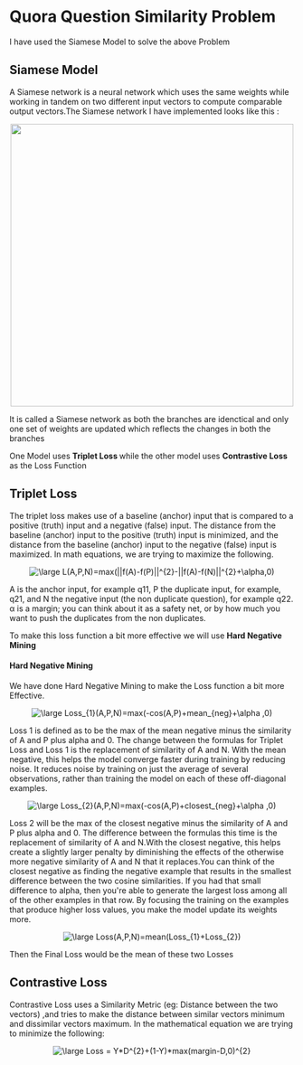 # Quora Question Similarity Problem

I have used the Siamese Model to solve the above Problem

## Siamese Model
A Siamese network is a neural network which uses the same weights while working in tandem on two different input vectors to compute comparable output vectors.The Siamese network I have implemented looks like this :


<p align="center">
  <img src="https://zhangruochi.com/Question-duplicates/2020/08/23/siamese.png" width="500" height="500">


It is called a Siamese network as both the branches are idenctical and only one set of weights are updated which reflects the changes in both the branches 


One Model uses <b> Triplet Loss </b> while the other model uses <b> Contrastive Loss </b> as the Loss Function
## Triplet Loss

The triplet loss makes use of a baseline (anchor) input that is compared to a positive (truth) input and a negative (false) input. The distance from the baseline (anchor) input to the positive (truth) input is minimized, and the distance from the baseline (anchor) input to the negative (false) input is maximized. In math equations, we are trying to maximize the following. 
  <p align = "center">
  <img src="https://latex.codecogs.com/gif.latex?\large&space;L(A,P,N)=max(||f(A)-f(P)||^{2}-||f(A)-f(N)||^{2}&plus;\alpha,0)" title="\large L(A,P,N)=max(||f(A)-f(P)||^{2}-||f(A)-f(N)||^{2}+\alpha,0)" />
  
  </p>
    
A is the anchor input, for example q11, P the duplicate input, for example, q21, and N the negative input (the non duplicate question), for example q22.  α is a margin; you can think about it as a safety net, or by how much you want to push the duplicates from the non duplicates.

To make this  loss function a bit more effective we will use <b> Hard Negative Mining </b>

#### Hard Negative Mining

We have done Hard Negative Mining to make the Loss function a bit more Effective.
 
 <p align = "center">
<img src="https://latex.codecogs.com/gif.latex?\large&space;Loss_{1}(A,P,N)=max(-cos(A,P)&plus;mean_{neg}&plus;\alpha&space;,0)" title="\large Loss_{1}(A,P,N)=max(-cos(A,P)+mean_{neg}+\alpha ,0)" /> </p>

Loss 1  is defined  as to be the max of the mean negative minus the similarity of A and P plus alpha and 0. The change between the formulas for Triplet Loss and Loss 1 is the replacement of similarity of A and N. With the mean negative, this helps the model converge faster during training by reducing noise. It reduces noise by training on just the average of several observations, rather than training the model on each of these off-diagonal examples.

 <p align = "center">
<img src="https://latex.codecogs.com/gif.latex?\large&space;Loss_{2}(A,P,N)=max(-cos(A,P)&plus;closest_{neg}&plus;\alpha&space;,0)" title="\large Loss_{2}(A,P,N)=max(-cos(A,P)+closest_{neg}+\alpha ,0)" /> </p>

Loss 2 will be the max of the closest negative minus the similarity of A and P plus alpha and 0. The difference between the formulas this time is the replacement of similarity of A and N.With the closest negative, this helps create a slightly larger penalty by diminishing the effects of the otherwise more negative similarity of A and N that it replaces.You can think of the closest negative as finding the negative example that results in the smallest difference between the two cosine similarities. If you had that small difference to alpha, then you're able to generate the largest loss among all of the other examples in that row. By focusing the training on the examples that produce higher loss values, you make the model update its weights more.


 <p align = "center">
<img src="https://latex.codecogs.com/gif.latex?\large&space;Loss(A,P,N)=mean(Loss_{1}&plus;Loss_{2})" title="\large Loss(A,P,N)=mean(Loss_{1}+Loss_{2})" />
</p>

Then the Final Loss would be the mean of these two Losses


## Contrastive Loss

Contrastive Loss uses a Similarity Metric (eg: Distance between the two vectors) ,and tries to make the distance between similar vectors minimum and dissimilar vectors maximum.
In the mathematical equation we are trying to minimize the following:

<p align = "center">
<img src="https://latex.codecogs.com/gif.latex?\large&space;Loss&space;=&space;Y*D^{2}&plus;(1-Y)*max(margin-D,0)^{2}" title="\large Loss = Y*D^{2}+(1-Y)*max(margin-D,0)^{2}" />
  </p>
